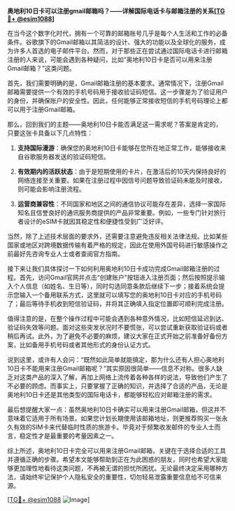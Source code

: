 **奥地利10日卡可以注册gmail邮箱吗？——详解国际电话卡与邮箱注册的关系[[TG💪+ @esim1088](https://t.me/s/esim1088)]**

在当今这个数字化时代，拥有一个可靠的邮箱账号几乎是每个人生活和工作的必备条件。谷歌旗下的Gmail邮箱以其简洁的设计、强大的功能以及全球化的服务，成为许多人首选的电子邮件平台。然而，对于那些正在尝试通过国际电话卡进行邮箱注册的人来说，可能会遇到各种疑问，比如“奥地利10日卡是否可以用来注册Gmail邮箱？”这类问题。

首先，我们需要明确的是，Gmail邮箱注册的基本要求。通常情况下，注册Gmail邮箱需要提供一个有效的手机号码用于接收验证码短信。这一步骤是为了验证用户的身份，并确保账户的安全性。因此，任何能够正常接收短信的手机号码理论上都可以用于注册Gmail邮箱。

那么，回到我们的主题——奥地利10日卡能否满足这一需求呢？答案是肯定的，只要这张卡具备以下几点特性：

1. **支持国际漫游**：确保您的奥地利10日卡能够在您所在地正常工作，能够接收来自谷歌服务器发送的验证码短信。
   
2. **有效期内的活跃状态**：由于是短期使用的卡片，在激活后的10天内保持良好的网络连接至关重要。如果在注册过程中因信号问题导致验证码未能及时接收，则可能会影响注册流程。

3. **运营商兼容性**：不同国家和地区之间的通信协议可能存在差异，选择一家国际知名且信誉良好的通讯服务商提供的产品非常重要。例如，一些专门针对旅行者设计的eSIM卡就因其稳定性和便捷性受到广泛好评。

当然，除了上述技术层面的要求外，还需要注意避免违反相关法律法规。比如某些国家或地区对跨境数据传输有着严格的规定，因此在使用外国号码进行敏感操作之前最好先咨询专业人士或者查阅官方指南。

接下来让我们具体探讨一下如何利用奥地利10日卡成功完成Gmail邮箱注册的过程。首先，访问Gmail官网并点击“创建账户”按钮进入注册页面；然后按照提示输入个人信息（如姓名、生日等），同时勾选同意条款后继续下一步；接着系统会提示您输入一个备用联系方式，这里就可以填写您的奥地利10日卡对应的手机号码了；最后等待手机收到短信验证码，并将其正确填入指定位置即可顺利完成注册。

值得注意的是，在整个操作过程中可能会遇到各种意外情况，比如短信延迟到达、验证码失效等问题。面对这些突发状况时不要慌张，可以尝试重新获取验证码或者稍后再试。此外，为了避免不必要的麻烦，建议大家在正式开始之前准备好备份方案，比如备用手机号码或者其他形式的身份认证方式。

说到这里，或许有人会问：“既然如此简单就能搞定，那为什么还有人担心奥地利10日卡不能用来注册Gmail邮箱呢？”其实原因很简单——信息不对称。很多人缺乏对这类产品的深入了解，再加上网络上流传着各种各样的说法，导致他们产生了不必要的顾虑。而事实上，只要掌握了正确的知识，并选择了合适的产品，无论是奥地利10日卡还是其他类型的国际电话卡，都能够轻松应对邮箱注册的需求。

最后想提醒大家一点：虽然奥地利10日卡确实可以用来注册Gmail邮箱，但这并不意味着它适用于所有场景。如果您计划长期使用该邮箱地址，则更推荐购买一张永久有效的SIM卡来代替临时性质的旅游卡。毕竟对于频繁收发邮件的专业人士而言，稳定性才是最重要的考量因素之一。

综上所述，奥地利10日卡完全可以用来注册Gmail邮箱，关键在于选择合适的工具并遵循正确的步骤。希望本文能够帮助到正在为此困惑的朋友，同时也希望大家能够更加理性地看待这类问题，不再被无谓的担忧所困扰。无论最终决定采用哪种方法，请始终牢记保护个人隐私安全的重要性，切勿轻易泄露重要信息给不可信来源。

[[TG💪+ @esim1088](https://t.me/s/esim1088) ![Image](https://i.postimg.cc/4NQfJmqS/Snipaste-2025-05-13-00-14-12.png)]